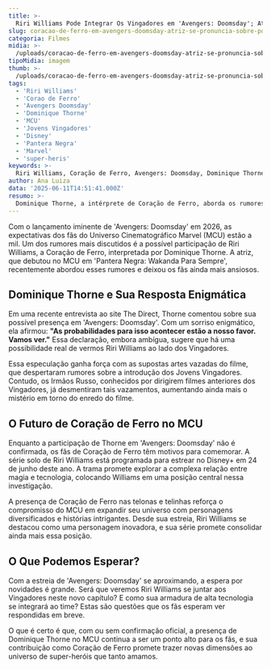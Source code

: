 ```yaml
---
title: >-
  Riri Williams Pode Integrar Os Vingadores em 'Avengers: Doomsday'; Atriz Fala Sobre Rumores
slug: coracao-de-ferro-em-avengers-doomsday-atriz-se-pronuncia-sobre-possivel-participacao
categoria: Filmes
midia: >-
  /uploads/coracao-de-ferro-em-avengers-doomsday-atriz-se-pronuncia-sobre-possivel-participacao-thumb.webp
tipoMidia: imagem
thumb: >-
  /uploads/coracao-de-ferro-em-avengers-doomsday-atriz-se-pronuncia-sobre-possivel-participacao-thumb.webp
tags:
  - 'Riri Williams'
  - 'Corao de Ferro'
  - 'Avengers Doomsday'
  - 'Dominique Thorne'
  - 'MCU'
  - 'Jovens Vingadores'
  - 'Disney'
  - 'Pantera Negra'
  - 'Marvel'
  - 'super-heris'
keywords: >-
  Riri Williams, Coração de Ferro, Avengers: Doomsday, Dominique Thorne, MCU, Jovens Vingadores, Disney+, Pantera Negra, Marvel, super-heróis
author: Ana Luiza
data: '2025-06-11T14:51:41.000Z'
resumo: >-
  Dominique Thorne, a intérprete de Coração de Ferro, aborda os rumores sobre a possível participação de sua personagem no aguardado filme 'Avengers: Doomsday', previsto para 2026.
---
```


Com o lançamento iminente de 'Avengers: Doomsday' em 2026, as expectativas dos fãs do Universo Cinematográfico Marvel (MCU) estão a mil. Um dos rumores mais discutidos é a possível participação de Riri Williams, a Coração de Ferro, interpretada por Dominique Thorne. A atriz, que debutou no MCU em 'Pantera Negra: Wakanda Para Sempre', recentemente abordou esses rumores e deixou os fãs ainda mais ansiosos.

## Dominique Thorne e Sua Resposta Enigmática

Em uma recente entrevista ao site The Direct, Thorne comentou sobre sua possível presença em 'Avengers: Doomsday'. Com um sorriso enigmático, ela afirmou: **"As probabilidades para isso acontecer estão a nosso favor. Vamos ver."** Essa declaração, embora ambígua, sugere que há uma possibilidade real de vermos Riri Williams ao lado dos Vingadores.

Essa especulação ganha força com as supostas artes vazadas do filme, que despertaram rumores sobre a introdução dos Jovens Vingadores. Contudo, os Irmãos Russo, conhecidos por dirigirem filmes anteriores dos Vingadores, já desmentiram tais vazamentos, aumentando ainda mais o mistério em torno do enredo do filme.

## O Futuro de Coração de Ferro no MCU

Enquanto a participação de Thorne em 'Avengers: Doomsday' não é confirmada, os fãs de Coração de Ferro têm motivos para comemorar. A série solo de Riri Williams está programada para estrear no Disney+ em 24 de junho deste ano. A trama promete explorar a complexa relação entre magia e tecnologia, colocando Williams em uma posição central nessa investigação.

A presença de Coração de Ferro nas telonas e telinhas reforça o compromisso do MCU em expandir seu universo com personagens diversificados e histórias intrigantes. Desde sua estreia, Riri Williams se destacou como uma personagem inovadora, e sua série promete consolidar ainda mais essa posição.

## O Que Podemos Esperar?

Com a estreia de 'Avengers: Doomsday' se aproximando, a espera por novidades é grande. Será que veremos Riri Williams se juntar aos Vingadores neste novo capítulo? E como sua armadura de alta tecnologia se integrará ao time? Estas são questões que os fãs esperam ver respondidas em breve.

O que é certo é que, com ou sem confirmação oficial, a presença de Dominique Thorne no MCU continua a ser um ponto alto para os fãs, e sua contribuição como Coração de Ferro promete trazer novas dimensões ao universo de super-heróis que tanto amamos.